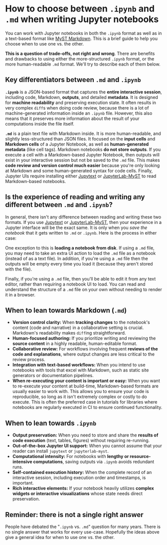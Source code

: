 # How to choose between `.ipynb` and `.md` when writing Jupyter notebooks

You can work with Jupyter notebooks in both the `.ipynb` format as well as in a text-based format like [MyST Markdown](./notebooks-with-markdown.md). This is a brief guide to help you choose when to use one vs. the other.

**This is a question of trade-offs, not right and wrong**. There are benefits and drawbacks to using either the more-structured `.ipynb` format, or the more human-readable `.md` format. We'll try to describe each of them below.

## Key differentiators between `.md` and `.ipynb`

**`.ipynb`** is a JSON-based format that captures the **entire interactive session**, including code, Markdown, **outputs**, and detailed **metadata**. It is designed for **machine readability** and preserving execution state. It often results in very complex `diff`s when doing code review, because there is a lot of machine-generated information inside an `.ipynb` file. However, this also means that it preserves more information about the result of your computations inside the file itself.

**`.md`** is a plain text file with Markdown inside. It is more human-readable, and slightly less-structured than JSON files. It focused on the **input cells** and **Markdown cells** of a Jupyter Notebook, as well as **human-generated metadata** (like cell tags). Markdown notebooks **do not store outputs**. If you execute a cell with a Markdown-based Jupyter Notebook, then outputs will exist in your interactive session but not be saved to the `.md` file. This makes **code review and version control much easier** because you're only looking at Markdown and some human-generated syntax for code cells. Finally, Jupyter UIs require installing either [Jupytext](https://jupytext.readthedocs.io/) or [JupyterLab-MyST](https://github.com/jupyter-book/jupyterlab-myst) to read Markdown-based notebooks.

## Is the experience of reading and writing any different between `.md` and `.ipynb`?

In general, there isn't any difference between reading and writing these two formats.
If you use [Jupytext](https://jupytext.readthedocs.io/en/latest/) or [JupyterLab-MyST](https://github.com/jupyter-book/jupyterlab-myst), then your experience in a Jupyter interface will be the exact same. It is only when you _save the notebook_ that it gets written to `.md` or `.ipynb`. Here is the process in either case:

One exception to this is **loading a notebook from disk**. If using a `.md` file, you may need to take an extra UI action to load the `.md` file as a notebook (instead of as a text file). In addition, if you're using a `.md` file then the outputs will be empty every time you load it (because they aren't stored with the file).

Finally, if you're using a `.md` file, then you'll be able to edit it from any text editor, rather than requiring a notebook UI to load. You can read and understand the structure of a `.md` file on your own without needing to render it in a browser.

## When to lean towards Markdown (`.md`)

- **Version control clarity:** When **tracking changes** to the notebook's content (code and narrative) in a collaborative setting is crucial. Markdown's readability makes `diff`ing straightforward.
- **Human-focused authoring:** If you prioritize writing and reviewing the **source content** in a highly readable, human-editable format.
- **Collaborative review:** For workflows involving frequent **reviews of the code and explanations**, where output changes are less critical to the review process.
- **Integration with text-based workflows:** When you intend to use notebooks with tools that excel with Markdown, such as static site generators or documentation pipelines.
- **When re-executing your content is important or easy:** When you want to re-execute your content at build-time, Markdown-based formats are usually easier to work with. This allows you to ensure your code is reproducible, so long as it isn't extremely complex or costly to do execute. This is often the preferred case in tutorials for libraries where notebooks are regularly executed in CI to ensure continued functionality.

## When to lean towards `.ipynb`

- **Output preservation:** When you need to store and share the **results of code execution** (text, tables, figures) without requiring re-running.
- **Out-of-the-box Jupyter UI support:** When you cannot assume that your reader can install `jupytext` or `jupyterlab-myst`.
- **Computational intensity:** For notebooks with **lengthy or resource-intensive computations**, saving outputs via `.ipynb` avoids redundant runs.
- **Self-contained execution history:** When the complete record of an interactive session, including execution order and timestamps, is important.
- **Rich interactive elements:** If your notebook heavily utilizes **complex widgets or interactive visualizations** whose state needs direct preservation.

## Reminder: there is not a single right answer

People have debated the "`.ipynb` vs. `.md`" question for many years. There is no single answer that works for every use-case. Hopefully the ideas above give a general idea for when to use one vs. the other.
